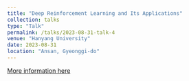 ```yaml
---
title: "Deep Reinforcement Learning and Its Applications"
collection: talks
type: "Talk"
permalink: /talks/2023-08-31-talk-4
venue: "Hanyang University"
date: 2023-08-31
location: "Ansan, Gyeonggi-do"
---
```


[More information here](http://example2.com)
